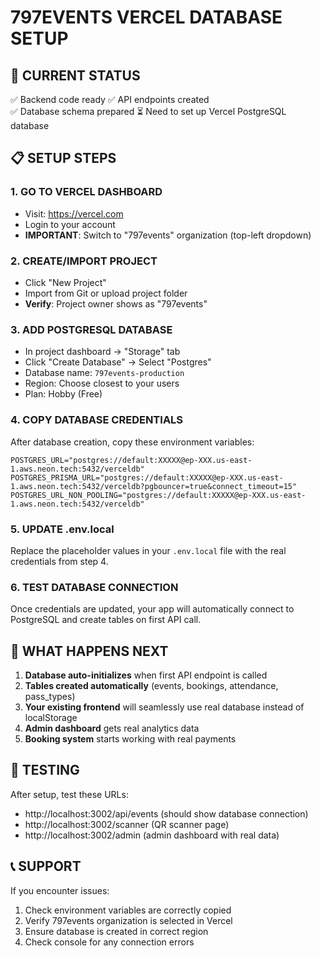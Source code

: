 # 797EVENTS VERCEL DATABASE SETUP

## 🎯 CURRENT STATUS
✅ Backend code ready
✅ API endpoints created  
✅ Database schema prepared
⏳ Need to set up Vercel PostgreSQL database

## 📋 SETUP STEPS

### 1. GO TO VERCEL DASHBOARD
- Visit: https://vercel.com
- Login to your account
- **IMPORTANT**: Switch to "797events" organization (top-left dropdown)

### 2. CREATE/IMPORT PROJECT
- Click "New Project" 
- Import from Git or upload project folder
- **Verify**: Project owner shows as "797events"

### 3. ADD POSTGRESQL DATABASE
- In project dashboard → "Storage" tab
- Click "Create Database" → Select "Postgres"
- Database name: `797events-production`
- Region: Choose closest to your users
- Plan: Hobby (Free)

### 4. COPY DATABASE CREDENTIALS
After database creation, copy these environment variables:

```env
POSTGRES_URL="postgres://default:XXXXX@ep-XXX.us-east-1.aws.neon.tech:5432/verceldb"
POSTGRES_PRISMA_URL="postgres://default:XXXXX@ep-XXX.us-east-1.aws.neon.tech:5432/verceldb?pgbouncer=true&connect_timeout=15"
POSTGRES_URL_NON_POOLING="postgres://default:XXXXX@ep-XXX.us-east-1.aws.neon.tech:5432/verceldb"
```

### 5. UPDATE .env.local
Replace the placeholder values in your `.env.local` file with the real credentials from step 4.

### 6. TEST DATABASE CONNECTION
Once credentials are updated, your app will automatically connect to PostgreSQL and create tables on first API call.

## 🚀 WHAT HAPPENS NEXT

1. **Database auto-initializes** when first API endpoint is called
2. **Tables created automatically** (events, bookings, attendance, pass_types)
3. **Your existing frontend** will seamlessly use real database instead of localStorage
4. **Admin dashboard** gets real analytics data
5. **Booking system** starts working with real payments

## 🔧 TESTING

After setup, test these URLs:
- http://localhost:3002/api/events (should show database connection)
- http://localhost:3002/scanner (QR scanner page)
- http://localhost:3002/admin (admin dashboard with real data)

## 📞 SUPPORT

If you encounter issues:
1. Check environment variables are correctly copied
2. Verify 797events organization is selected in Vercel
3. Ensure database is created in correct region
4. Check console for any connection errors